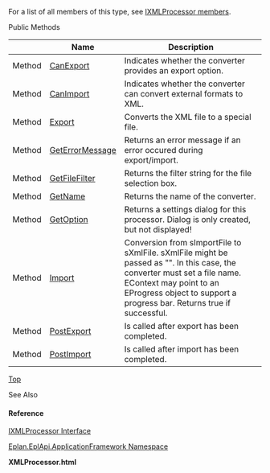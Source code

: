For a list of all members of this type, see [IXMLProcessor members](Eplan.EplApi.AFu~Eplan.EplApi.ApplicationFramework.IXMLProcessor_members.html).

Public Methods

|  | Name | Description |
| --- | --- | --- |
| Method | [CanExport](Eplan.EplApi.AFu~Eplan.EplApi.ApplicationFramework.IXMLProcessor~CanExport.html) | Indicates whether the converter provides an export option. |
| Method | [CanImport](Eplan.EplApi.AFu~Eplan.EplApi.ApplicationFramework.IXMLProcessor~CanImport.html) | Indicates whether the converter can convert external formats to XML. |
| Method | [Export](Eplan.EplApi.AFu~Eplan.EplApi.ApplicationFramework.IXMLProcessor~Export.html) | Converts the XML file to a special file. |
| Method | [GetErrorMessage](Eplan.EplApi.AFu~Eplan.EplApi.ApplicationFramework.IXMLProcessor~GetErrorMessage.html) | Returns an error message if an error occured during export/import. |
| Method | [GetFileFilter](Eplan.EplApi.AFu~Eplan.EplApi.ApplicationFramework.IXMLProcessor~GetFileFilter.html) | Returns the filter string for the file selection box. |
| Method | [GetName](Eplan.EplApi.AFu~Eplan.EplApi.ApplicationFramework.IXMLProcessor~GetName.html) | Returns the name of the converter. |
| Method | [GetOption](Eplan.EplApi.AFu~Eplan.EplApi.ApplicationFramework.IXMLProcessor~GetOption.html) | Returns a settings dialog for this processor. Dialog is only created, but not displayed! |
| Method | [Import](Eplan.EplApi.AFu~Eplan.EplApi.ApplicationFramework.IXMLProcessor~Import.html) | Conversion from sImportFile to sXmlFile. sXmlFile might be passed as "". In this case, the converter must set a file name. EContext may point to an EProgress object to support a progress bar. Returns true if successful. |
| Method | [PostExport](Eplan.EplApi.AFu~Eplan.EplApi.ApplicationFramework.IXMLProcessor~PostExport.html) | Is called after export has been completed. |
| Method | [PostImport](Eplan.EplApi.AFu~Eplan.EplApi.ApplicationFramework.IXMLProcessor~PostImport.html) | Is called after import has been completed. |

[Top](#top)

See Also

#### Reference

[IXMLProcessor Interface](Eplan.EplApi.AFu~Eplan.EplApi.ApplicationFramework.IXMLProcessor.html)
  
[Eplan.EplApi.ApplicationFramework Namespace](Eplan.EplApi.AFu~Eplan.EplApi.ApplicationFramework_namespace.html)
  
**XMLProcessor.html**